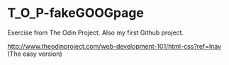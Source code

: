 T_O_P-fakeGOOGpage
==================

Exercise from The Odin Project. Also my first Github project.

http://www.theodinproject.com/web-development-101/html-css?ref=lnav  (The easy version)
